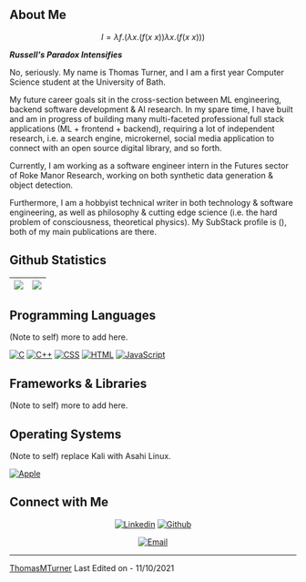 ## About Me

$$I = \lambda f.(\lambda x.(f(x \ x)) \lambda x.(f(x \ x)))$$

***Russell's Paradox Intensifies*** 

No, seriously. My name is Thomas Turner, and I am a first year Computer Science student at the University of Bath.

My future career goals sit in the cross-section between ML engineering, backend software development & AI research. In my spare time, I have built and am in progress of building many multi-faceted professional full stack applications (ML + frontend + backend), requiring a lot of independent research, i.e. a search engine, microkernel, social media application to connect with an open source digital library, and so forth. 

Currently, I am working as a software engineer intern in the Futures sector of Roke Manor Research, working on both synthetic data generation & object detection. 

Furthermore, I am a hobbyist technical writer in both technology & software engineering, as well as philosophy & cutting edge science (i.e. the hard problem of consciousness, theoretical physics). My SubStack profile is (), both of my main publications are there.

 
## Github Statistics

<img src="https://github-readme-stats.vercel.app/api?username=ThomasMTurner&&show_icons=true&count_private=true&theme=github_dark">|<img src="https://github-readme-streak-stats.herokuapp.com/?user=ThomasMTurner&theme=blueberry_duo"/>
|---|---|


## Programming Languages

(Note to self) more to add here.

<p>
    <a href="#"><img alt="C" src="https://img.shields.io/badge/C%20-%232370ED.svg?logo=c&logoColor=white"></a>
    <a href="#"><img alt="C++" src="https://img.shields.io/badge/C++%20-%2300599C.svg?logo=c%2B%2B&logoColor=white"></a>
    <a href="#"><img alt="CSS" src="https://img.shields.io/badge/CSS%20-%231572B6.svg?logo=css3&logoColor=white"></a>
    <a href="#"><img alt="HTML" src="https://img.shields.io/badge/HTML%20-%23E34F26.svg?logo=html5&logoColor=white"></a>
    <a href="#"><img alt="JavaScript" src="https://img.shields.io/badge/JavaScript%20-%23F7DF1E.svg?logo=javascript&logoColor=black"></a>
</p>

## Frameworks & Libraries

(Note to self) more to add here.

<p>
</p>

## Operating Systems

(Note to self) replace Kali with Asahi Linux.

<p>
	<a href="#"><img alt="Apple" src="https://img.shields.io/badge/mac%20os-000000?logo=apple&logoColor=white"></a>
</p>

## Connect with Me

<p align="center">
  <a href="https://linkedin.com/in/thomas-turner-128154225"><img alt="Linkedin" title="My Linkedin" src="https://img.shields.io/badge/LinkedIn-0077B5?style=for-the-badge&logo=linkedin&logoColor=white"></a>
  <a href="https://github.com/ThomasMTurner"><img alt="Github" title="My Github" src="https://img.shields.io/badge/GitHub-100000?style=for-the-badge&logo=github&logoColor=white"></a>
 </p>
 <p align="center">
  <a href="mailto:thomas.mycer.dev@gmail.com"><img alt="Email" title="My Gmail" src="https://img.shields.io/badge/Gmail-D14836?style=for-the-badge&logo=gmail&logoColor=white"></a>
</p>

------
[ThomasMTurner](https://github.com/ThomasMTurner)
Last Edited on - 11/10/2021
